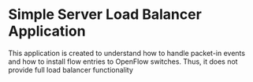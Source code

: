Simple Server Load Balancer Application
=======================================

This application is created to understand how to handle
packet-in events and how to install flow entries to OpenFlow switches. Thus,
it does not provide full load balancer functionality
